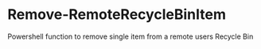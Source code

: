 # Remove-RemoteRecycleBinItem
Powershell function to remove single item from a remote users Recycle Bin
